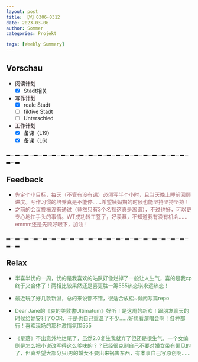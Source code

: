 ```yaml
---
layout: post
title: 【W】0306-0312
date: 2023-03-06
author: Sommer
categories: Projekt

tags: [Weekly Summary]
--- 
```



## Vorschau

- <font style="background:#fcf2f4">阅读计划</font>
  - [x] Stadt相关    
- <font style="background:#fcf2f4">写作计划</font>
  - [x] reale Stadt
  - [ ] fiktive Stadt
  - [ ] Unterschied
- <font style="background:#fcf2f4">工作计划</font>
  - [x] 备课（L19）
  - [x] 备课（L6）
 
▂﹍▂﹍▂﹍▂﹍▂﹍▂﹍▂﹍▂﹍▂﹍▂﹍▂﹍▂﹍▂﹍▂﹍▂﹍▂﹍▂﹍▂﹍▂﹍▂﹍▂﹍▂

## Feedback

- <font style="color:#a66870">先定个小目标，每天（不管有没有课）必须写半个小时，且当天晚上睡前回顾进度。写作习惯的培养真是不能停……希望姨妈期的时候也能坚持坚持坚持！</font><br>
- <font style="color:#a66870">之前的会议投稿没有通过（竟然只有3个名额这真是离谱），不过也好，可以更专心地忙手头的事情。WT成功转工签了，好羡慕，不知道我有没有机会……emmm还是先顾好眼下，加油！</font><br>


▂﹍▂﹍▂﹍▂﹍▂﹍▂﹍▂﹍▂﹍▂﹍▂﹍▂﹍▂﹍▂﹍▂﹍▂﹍▂﹍▂﹍▂﹍▂﹍▂﹍▂﹍▂

## Relax

- <font style="color:#56925A">半喜半忧的一周，忧的是我喜欢的站队好像烂掉了一般让人生气，喜的是我cp终于又合体了！两相比较果然还是喜更胜一筹555热恋琪永远热恋！</font><br>

- <font style="color:#56925A">最近玩了好几款新游，总的来说都不错，很适合放松~得闲写篇repo</font><br>

- <font style="color:#56925A">Dear Jane的《哀的美敦書Ultimatum》好听！是这周的新欢！跟朋友聊天的时候给她安利了OOR，于是也自己重温了不少……好想看演唱会啊！各种都行！喜欢现场的那种激情氛围555</font><br>

- <font style="color:#56925A">《星落》不出意外地烂尾了，虽然2.0复生我就弃了但还是很生气，一个女编剧是怎么把小说改写得这么爹味的？？已经很克制自己不要对婚女带有偏见的了，但真希望大部分只i男的婚女不要出来祸害东西，有本事自己写原创啊……</font><br>